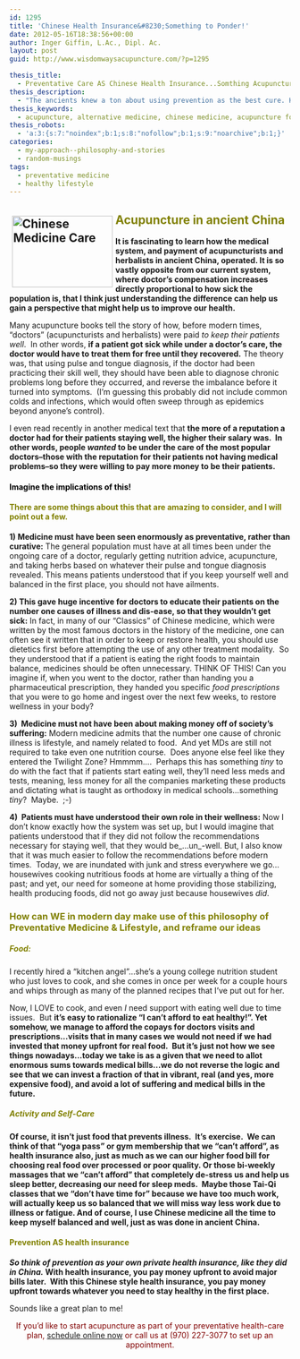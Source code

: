 ```yaml
---
id: 1295
title: 'Chinese Health Insurance&#8230;Something to Ponder!'
date: 2012-05-16T18:38:56+00:00
author: Inger Giffin, L.Ac., Dipl. Ac.
layout: post
guid: http://www.wisdomwaysacupuncture.com/?p=1295

thesis_title:
  - Preventative Care AS Chinese Health Insurance...Somthing Acupuncturists Ponder!
thesis_description:
  - "The ancients knew a ton about using prevention as the best cure. Here's some tips for how we can incorporate that philosophy in our lives as well. "
thesis_keywords:
  - acupuncture, alternative medicine, chinese medicine, acupuncture fort collins, fort collins acupuncture, alternative medicine, integrative medicine
thesis_robots:
  - 'a:3:{s:7:"noindex";b:1;s:8:"nofollow";b:1;s:9:"noarchive";b:1;}'
categories:
  - my-approach--philosophy-and-stories
  - random-musings
tags:
  - preventative medicine
  - healthy lifestyle
---
```

<h2 style="text-align: left;">
  <img src="http://ih.constantcontact.com/fs085/1102844965003/img/110.jpg" alt="Chinese Medicine Care" width="180" height="128" align="left" border="0" hspace="5" vspace="5" /><span style="color: #808000;"><strong>Acupuncture in ancient China</strong></span>
</h2>

<p style="text-align: left;">
  <strong>It is fascinating to learn how the medical system, and payment of acupuncturists and herbalists in ancient China, operated. It is so vastly opposite from our current system, where doctor&#8217;s compensation increases directly proportional to how sick the population is, that I think just understanding the difference can help us gain a perspective that might help us to improve our health.</strong>
</p>

Many acupuncture books tell the story of how, before modern times, &#8220;doctors&#8221; (acupuncturists and herbalists) were paid _to keep their patients well_.  In other words, **if a patient got sick while under a doctor&#8217;s care, the doctor would have to treat them for free until they recovered.** The theory was, that using pulse and tongue diagnosis, if the doctor had been practicing their skill well, they should have been able to diagnose chronic problems long before they occurred, and reverse the imbalance before it turned into symptoms.  (I&#8217;m guessing this probably did not include common colds and infections, which would often sweep through as epidemics beyond anyone&#8217;s control).

I even read recently in another medical text that **the more of a reputation a doctor had for their patients staying well, the higher their salary was.  In other words, people _wanted_ to be under the care of the most popular doctors&#8211;those with the reputation for their patients not having medical problems&#8211;so they were willing to pay more money to be their patients.**

#### <span style="color: #808000;"><span style="color: #000000;">Imagine the implications of this!</span> </span>

#### <span style="color: #808000;">There are some things about this that are amazing to consider, and I will point out a few.</span>

**1) Medicine must have been seen enormously as preventative, rather than curative:** The general population must have at all times been under the ongoing care of a doctor, regularly getting nutrition advice, acupuncture, and taking herbs based on whatever their pulse and tongue diagnosis revealed. This means patients understood that if you keep yourself well and balanced in the first place, you should not have ailments.

**2) This gave huge incentive for doctors to educate their patients on the number one causes of illness and dis-ease, so that they wouldn&#8217;t get sick:** In fact, in many of our &#8220;Classics&#8221; of Chinese medicine, which were written by the most famous doctors in the history of the medicine, one can often see it written that in order to keep or restore health, you should use dietetics first before attempting the use of any other treatment modality.  So they understood that if a patient is eating the right foods to maintain balance, medicines should be often unnecessary. THINK OF THIS! Can you imagine if, when you went to the doctor, rather than handing you a pharmaceutical prescription, they handed you specific _food prescriptions_ that you were to go home and ingest over the next few weeks, to restore wellness in your body?

**3)  Medicine must not have been about making money off of society&#8217;s suffering:** Modern medicine admits that the number one cause of chronic illness is lifestyle, and namely related to food.  And yet MDs are still not required to take even one nutrition course.  Does anyone else feel like they entered the Twilight Zone? Hmmmm&#8230;.  Perhaps this has something _tiny_ to do with the fact that if patients start eating well, they&#8217;ll need less meds and tests, meaning, less money for all the companies marketing these products and dictating what is taught as orthodoxy in medical schools&#8230;something _tiny_?  Maybe.  ;-)

**4)  Patients must have understood their own role in their wellness:** Now I don&#8217;t know exactly how the system was set up, but I would imagine that patients understood that if they did not follow the recommendations necessary for staying well, that they would be_&#8230;un_-well. But, I also know that it was much easier to follow the recommendations before modern times.  Today, we are inundated with junk and stress everywhere we go&#8230;housewives cooking nutritious foods at home are virtually a thing of the past; and yet, our need for someone at home providing those stabilizing, health producing foods, did not go away just because housewives _did_.

### <span style="color: #808000;">How can WE in modern day make use of this philosophy of Preventative Medicine & Lifestyle, and reframe our ideas<br /> </span>

##### <span style="color: #808000;">Food:</span>

I recently hired a &#8220;kitchen angel&#8221;&#8230;she&#8217;s a young college nutrition student who just loves to cook, and she comes in once per week for a couple hours and whips through as many of the planned recipes that I&#8217;ve put out for her.

Now, I LOVE to cook, and even _I_ need support with eating well due to time issues.  But **it&#8217;s easy to rationalize &#8220;I can&#8217;t afford to eat healthy!&#8221;. Yet somehow, we manage to afford the copays for doctors visits and prescriptions&#8230;visits that in many cases we would not need if we had invested that money upfront for real food.  But it&#8217;s just not how we see things nowadays&#8230;today we take is as a given that we need to allot enormous sums towards medical bills&#8230;we do not reverse the logic and see that we can invest a fraction of that in vibrant, real (and yes, more expensive food), and avoid a lot of suffering and medical bills in the future.** 

##### <span style="color: #808000;"><strong>Activity and Self-Care</strong></span>

**Of course, it isn&#8217;t just food that prevents illness.  It&#8217;s exercise.  We can think of that &#8220;yoga pass&#8221; or gym membership that we &#8220;can&#8217;t afford&#8221;, as health insurance also, just as much as we can our higher food bill for choosing real food over processed or poor quality. Or those bi-weekly massages that we &#8220;can&#8217;t afford&#8221; that completely de-stress us and help us sleep better, decreasing our need for sleep meds.  Maybe those Tai-Qi classes that we &#8220;don&#8217;t have time for&#8221; because we have too much work, will actually keep us so balanced that we will miss way less work due to illness or fatigue. And of course, I use Chinese medicine all the time to keep myself balanced and well, just as was done in ancient China.**

#### <span style="color: #808000;">Prevention AS health insurance</span>

**_So think of prevention as your own private health insurance, like they did in China._ With health insurance, you pay money upfront to avoid major bills later.  With this Chinese style health insurance, you pay money upfront towards whatever you need to stay healthy in the first place.**

Sounds like a great plan to me!

<p style="text-align: center;">
  <span style="color: #800000;">If you&#8217;d like to start acupuncture as part of your preventative health-care plan, <a href="http://www.wisdomwaysacupuncture.com/acupuncture-appointment-scheduling/">schedule online now</a> or call us at (970) 227-3077 to set up an appointment.</span>
</p>